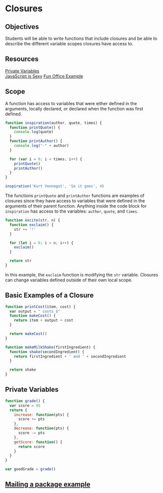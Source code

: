 # Closures

## Objectives
Students will be able to write functions that include closures and be able to describe the different variable scopes closures have access to. 

## Resources
[Private Variables](http://javascript.crockford.com/private.html) <br>
[JavaScript is Sexy](http://javascriptissexy.com/understand-javascript-closures-with-ease/)
[Fun Office Example](https://medium.com/written-in-code/practical-uses-for-closures-c65640ae7304?swoff=true#.k7llhs28l)

## Scope
A function has access to variables that were either defined in the arguments, locally declared, or declared when the function was first defined.

```js
function inspiration(author, quote, times) {
  function printQuote() {
    console.log(quote)
  }
  function printAuthor() {
    console.log("-" + author)
  }

  for (var i = 0; i < times; i++) {
    printQuote()
    printAuthor()
  }
}

inspiration('Kurt Vonnegut', 'So it goes', 4)
```
The functions `printQuote` and `printAuthor` functions are examples of closures since they have access to variables that were defined in the arguments of their parent function. Anything inside the code block for `inspiration` has access to the variables: `author`, `quote`, and `times`.

```js
function excite(str, n) {
  function exclaim() {
    str += '!'
  }

  for (let i = 0; i < n; i++) {
    exclaim()
  }

  return str
}
```
In this example, the `exclaim` function is modifying the `str` variable. Closures can change variables defined outside of their own local scope.

## Basic Examples of a Closure
```js
function printCost(item, cost) {
  var output = " costs $"
  function makeCost() {
    return item + output + cost
  }

  return makeCost()
}
```

```js
function makeMilkShake(firstIngredient) {
  function shake(secondIngredient) {
    return firstIngredient + ' and ' + secondIngredient
  }

  return shake
}
```

## Private Variables
```js
function grade() {
  var score = 95
  return {
    increase: function(pts) {
      score += pts
    },
    decrease: function(pts) {
      score -= pts
    },
    getScore: function() {
      return score
    }
  }
}

var goodGrade = grade()
```

## [Mailing a package example](https://medium.freecodecamp.com/javascript-closures-explained-by-mailing-a-package-4f23e9885039#.fqccgyy9q)
